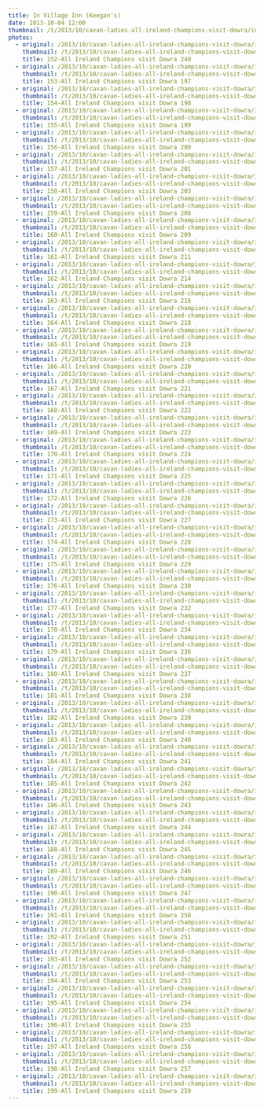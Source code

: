 ```yaml
---
title: In Village Inn (Keegan's)
date: 2013-10-04 12:00
thumbnail: /t/2013/10/cavan-ladies-all-ireland-champions-visit-dowra/in-village-inn-keegan-s/152-all-ireland-champions-visit-dowra-249.jpg
photos:
  - original: /2013/10/cavan-ladies-all-ireland-champions-visit-dowra/in-village-inn-keegan-s/152-all-ireland-champions-visit-dowra-249.jpg
    thumbnail: /t/2013/10/cavan-ladies-all-ireland-champions-visit-dowra/in-village-inn-keegan-s/152-all-ireland-champions-visit-dowra-249.jpg
    title: 152-All Ireland Champions visit Dowra 249
  - original: /2013/10/cavan-ladies-all-ireland-champions-visit-dowra/in-village-inn-keegan-s/153-all-ireland-champions-visit-dowra-197.jpg
    thumbnail: /t/2013/10/cavan-ladies-all-ireland-champions-visit-dowra/in-village-inn-keegan-s/153-all-ireland-champions-visit-dowra-197.jpg
    title: 153-All Ireland Champions visit Dowra 197
  - original: /2013/10/cavan-ladies-all-ireland-champions-visit-dowra/in-village-inn-keegan-s/154-all-ireland-champions-visit-dowra-198.jpg
    thumbnail: /t/2013/10/cavan-ladies-all-ireland-champions-visit-dowra/in-village-inn-keegan-s/154-all-ireland-champions-visit-dowra-198.jpg
    title: 154-All Ireland Champions visit Dowra 198
  - original: /2013/10/cavan-ladies-all-ireland-champions-visit-dowra/in-village-inn-keegan-s/155-all-ireland-champions-visit-dowra-199.jpg
    thumbnail: /t/2013/10/cavan-ladies-all-ireland-champions-visit-dowra/in-village-inn-keegan-s/155-all-ireland-champions-visit-dowra-199.jpg
    title: 155-All Ireland Champions visit Dowra 199
  - original: /2013/10/cavan-ladies-all-ireland-champions-visit-dowra/in-village-inn-keegan-s/156-all-ireland-champions-visit-dowra-200.jpg
    thumbnail: /t/2013/10/cavan-ladies-all-ireland-champions-visit-dowra/in-village-inn-keegan-s/156-all-ireland-champions-visit-dowra-200.jpg
    title: 156-All Ireland Champions visit Dowra 200
  - original: /2013/10/cavan-ladies-all-ireland-champions-visit-dowra/in-village-inn-keegan-s/157-all-ireland-champions-visit-dowra-201.jpg
    thumbnail: /t/2013/10/cavan-ladies-all-ireland-champions-visit-dowra/in-village-inn-keegan-s/157-all-ireland-champions-visit-dowra-201.jpg
    title: 157-All Ireland Champions visit Dowra 201
  - original: /2013/10/cavan-ladies-all-ireland-champions-visit-dowra/in-village-inn-keegan-s/158-all-ireland-champions-visit-dowra-203.jpg
    thumbnail: /t/2013/10/cavan-ladies-all-ireland-champions-visit-dowra/in-village-inn-keegan-s/158-all-ireland-champions-visit-dowra-203.jpg
    title: 158-All Ireland Champions visit Dowra 203
  - original: /2013/10/cavan-ladies-all-ireland-champions-visit-dowra/in-village-inn-keegan-s/159-all-ireland-champions-visit-dowra-208.jpg
    thumbnail: /t/2013/10/cavan-ladies-all-ireland-champions-visit-dowra/in-village-inn-keegan-s/159-all-ireland-champions-visit-dowra-208.jpg
    title: 159-All Ireland Champions visit Dowra 208
  - original: /2013/10/cavan-ladies-all-ireland-champions-visit-dowra/in-village-inn-keegan-s/160-all-ireland-champions-visit-dowra-209.jpg
    thumbnail: /t/2013/10/cavan-ladies-all-ireland-champions-visit-dowra/in-village-inn-keegan-s/160-all-ireland-champions-visit-dowra-209.jpg
    title: 160-All Ireland Champions visit Dowra 209
  - original: /2013/10/cavan-ladies-all-ireland-champions-visit-dowra/in-village-inn-keegan-s/161-all-ireland-champions-visit-dowra-211.jpg
    thumbnail: /t/2013/10/cavan-ladies-all-ireland-champions-visit-dowra/in-village-inn-keegan-s/161-all-ireland-champions-visit-dowra-211.jpg
    title: 161-All Ireland Champions visit Dowra 211
  - original: /2013/10/cavan-ladies-all-ireland-champions-visit-dowra/in-village-inn-keegan-s/162-all-ireland-champions-visit-dowra-214.jpg
    thumbnail: /t/2013/10/cavan-ladies-all-ireland-champions-visit-dowra/in-village-inn-keegan-s/162-all-ireland-champions-visit-dowra-214.jpg
    title: 162-All Ireland Champions visit Dowra 214
  - original: /2013/10/cavan-ladies-all-ireland-champions-visit-dowra/in-village-inn-keegan-s/163-all-ireland-champions-visit-dowra-216.jpg
    thumbnail: /t/2013/10/cavan-ladies-all-ireland-champions-visit-dowra/in-village-inn-keegan-s/163-all-ireland-champions-visit-dowra-216.jpg
    title: 163-All Ireland Champions visit Dowra 216
  - original: /2013/10/cavan-ladies-all-ireland-champions-visit-dowra/in-village-inn-keegan-s/164-all-ireland-champions-visit-dowra-218.jpg
    thumbnail: /t/2013/10/cavan-ladies-all-ireland-champions-visit-dowra/in-village-inn-keegan-s/164-all-ireland-champions-visit-dowra-218.jpg
    title: 164-All Ireland Champions visit Dowra 218
  - original: /2013/10/cavan-ladies-all-ireland-champions-visit-dowra/in-village-inn-keegan-s/165-all-ireland-champions-visit-dowra-219.jpg
    thumbnail: /t/2013/10/cavan-ladies-all-ireland-champions-visit-dowra/in-village-inn-keegan-s/165-all-ireland-champions-visit-dowra-219.jpg
    title: 165-All Ireland Champions visit Dowra 219
  - original: /2013/10/cavan-ladies-all-ireland-champions-visit-dowra/in-village-inn-keegan-s/166-all-ireland-champions-visit-dowra-220.jpg
    thumbnail: /t/2013/10/cavan-ladies-all-ireland-champions-visit-dowra/in-village-inn-keegan-s/166-all-ireland-champions-visit-dowra-220.jpg
    title: 166-All Ireland Champions visit Dowra 220
  - original: /2013/10/cavan-ladies-all-ireland-champions-visit-dowra/in-village-inn-keegan-s/167-all-ireland-champions-visit-dowra-221.jpg
    thumbnail: /t/2013/10/cavan-ladies-all-ireland-champions-visit-dowra/in-village-inn-keegan-s/167-all-ireland-champions-visit-dowra-221.jpg
    title: 167-All Ireland Champions visit Dowra 221
  - original: /2013/10/cavan-ladies-all-ireland-champions-visit-dowra/in-village-inn-keegan-s/168-all-ireland-champions-visit-dowra-222.jpg
    thumbnail: /t/2013/10/cavan-ladies-all-ireland-champions-visit-dowra/in-village-inn-keegan-s/168-all-ireland-champions-visit-dowra-222.jpg
    title: 168-All Ireland Champions visit Dowra 222
  - original: /2013/10/cavan-ladies-all-ireland-champions-visit-dowra/in-village-inn-keegan-s/169-all-ireland-champions-visit-dowra-223.jpg
    thumbnail: /t/2013/10/cavan-ladies-all-ireland-champions-visit-dowra/in-village-inn-keegan-s/169-all-ireland-champions-visit-dowra-223.jpg
    title: 169-All Ireland Champions visit Dowra 223
  - original: /2013/10/cavan-ladies-all-ireland-champions-visit-dowra/in-village-inn-keegan-s/170-all-ireland-champions-visit-dowra-224.jpg
    thumbnail: /t/2013/10/cavan-ladies-all-ireland-champions-visit-dowra/in-village-inn-keegan-s/170-all-ireland-champions-visit-dowra-224.jpg
    title: 170-All Ireland Champions visit Dowra 224
  - original: /2013/10/cavan-ladies-all-ireland-champions-visit-dowra/in-village-inn-keegan-s/171-all-ireland-champions-visit-dowra-225.jpg
    thumbnail: /t/2013/10/cavan-ladies-all-ireland-champions-visit-dowra/in-village-inn-keegan-s/171-all-ireland-champions-visit-dowra-225.jpg
    title: 171-All Ireland Champions visit Dowra 225
  - original: /2013/10/cavan-ladies-all-ireland-champions-visit-dowra/in-village-inn-keegan-s/172-all-ireland-champions-visit-dowra-226.jpg
    thumbnail: /t/2013/10/cavan-ladies-all-ireland-champions-visit-dowra/in-village-inn-keegan-s/172-all-ireland-champions-visit-dowra-226.jpg
    title: 172-All Ireland Champions visit Dowra 226
  - original: /2013/10/cavan-ladies-all-ireland-champions-visit-dowra/in-village-inn-keegan-s/173-all-ireland-champions-visit-dowra-227.jpg
    thumbnail: /t/2013/10/cavan-ladies-all-ireland-champions-visit-dowra/in-village-inn-keegan-s/173-all-ireland-champions-visit-dowra-227.jpg
    title: 173-All Ireland Champions visit Dowra 227
  - original: /2013/10/cavan-ladies-all-ireland-champions-visit-dowra/in-village-inn-keegan-s/174-all-ireland-champions-visit-dowra-228.jpg
    thumbnail: /t/2013/10/cavan-ladies-all-ireland-champions-visit-dowra/in-village-inn-keegan-s/174-all-ireland-champions-visit-dowra-228.jpg
    title: 174-All Ireland Champions visit Dowra 228
  - original: /2013/10/cavan-ladies-all-ireland-champions-visit-dowra/in-village-inn-keegan-s/175-all-ireland-champions-visit-dowra-229.jpg
    thumbnail: /t/2013/10/cavan-ladies-all-ireland-champions-visit-dowra/in-village-inn-keegan-s/175-all-ireland-champions-visit-dowra-229.jpg
    title: 175-All Ireland Champions visit Dowra 229
  - original: /2013/10/cavan-ladies-all-ireland-champions-visit-dowra/in-village-inn-keegan-s/176-all-ireland-champions-visit-dowra-230.jpg
    thumbnail: /t/2013/10/cavan-ladies-all-ireland-champions-visit-dowra/in-village-inn-keegan-s/176-all-ireland-champions-visit-dowra-230.jpg
    title: 176-All Ireland Champions visit Dowra 230
  - original: /2013/10/cavan-ladies-all-ireland-champions-visit-dowra/in-village-inn-keegan-s/177-all-ireland-champions-visit-dowra-232.jpg
    thumbnail: /t/2013/10/cavan-ladies-all-ireland-champions-visit-dowra/in-village-inn-keegan-s/177-all-ireland-champions-visit-dowra-232.jpg
    title: 177-All Ireland Champions visit Dowra 232
  - original: /2013/10/cavan-ladies-all-ireland-champions-visit-dowra/in-village-inn-keegan-s/178-all-ireland-champions-visit-dowra-234.jpg
    thumbnail: /t/2013/10/cavan-ladies-all-ireland-champions-visit-dowra/in-village-inn-keegan-s/178-all-ireland-champions-visit-dowra-234.jpg
    title: 178-All Ireland Champions visit Dowra 234
  - original: /2013/10/cavan-ladies-all-ireland-champions-visit-dowra/in-village-inn-keegan-s/179-all-ireland-champions-visit-dowra-236.jpg
    thumbnail: /t/2013/10/cavan-ladies-all-ireland-champions-visit-dowra/in-village-inn-keegan-s/179-all-ireland-champions-visit-dowra-236.jpg
    title: 179-All Ireland Champions visit Dowra 236
  - original: /2013/10/cavan-ladies-all-ireland-champions-visit-dowra/in-village-inn-keegan-s/180-all-ireland-champions-visit-dowra-237.jpg
    thumbnail: /t/2013/10/cavan-ladies-all-ireland-champions-visit-dowra/in-village-inn-keegan-s/180-all-ireland-champions-visit-dowra-237.jpg
    title: 180-All Ireland Champions visit Dowra 237
  - original: /2013/10/cavan-ladies-all-ireland-champions-visit-dowra/in-village-inn-keegan-s/181-all-ireland-champions-visit-dowra-238.jpg
    thumbnail: /t/2013/10/cavan-ladies-all-ireland-champions-visit-dowra/in-village-inn-keegan-s/181-all-ireland-champions-visit-dowra-238.jpg
    title: 181-All Ireland Champions visit Dowra 238
  - original: /2013/10/cavan-ladies-all-ireland-champions-visit-dowra/in-village-inn-keegan-s/182-all-ireland-champions-visit-dowra-239.jpg
    thumbnail: /t/2013/10/cavan-ladies-all-ireland-champions-visit-dowra/in-village-inn-keegan-s/182-all-ireland-champions-visit-dowra-239.jpg
    title: 182-All Ireland Champions visit Dowra 239
  - original: /2013/10/cavan-ladies-all-ireland-champions-visit-dowra/in-village-inn-keegan-s/183-all-ireland-champions-visit-dowra-240.jpg
    thumbnail: /t/2013/10/cavan-ladies-all-ireland-champions-visit-dowra/in-village-inn-keegan-s/183-all-ireland-champions-visit-dowra-240.jpg
    title: 183-All Ireland Champions visit Dowra 240
  - original: /2013/10/cavan-ladies-all-ireland-champions-visit-dowra/in-village-inn-keegan-s/184-all-ireland-champions-visit-dowra-241.jpg
    thumbnail: /t/2013/10/cavan-ladies-all-ireland-champions-visit-dowra/in-village-inn-keegan-s/184-all-ireland-champions-visit-dowra-241.jpg
    title: 184-All Ireland Champions visit Dowra 241
  - original: /2013/10/cavan-ladies-all-ireland-champions-visit-dowra/in-village-inn-keegan-s/185-all-ireland-champions-visit-dowra-242.jpg
    thumbnail: /t/2013/10/cavan-ladies-all-ireland-champions-visit-dowra/in-village-inn-keegan-s/185-all-ireland-champions-visit-dowra-242.jpg
    title: 185-All Ireland Champions visit Dowra 242
  - original: /2013/10/cavan-ladies-all-ireland-champions-visit-dowra/in-village-inn-keegan-s/186-all-ireland-champions-visit-dowra-243.jpg
    thumbnail: /t/2013/10/cavan-ladies-all-ireland-champions-visit-dowra/in-village-inn-keegan-s/186-all-ireland-champions-visit-dowra-243.jpg
    title: 186-All Ireland Champions visit Dowra 243
  - original: /2013/10/cavan-ladies-all-ireland-champions-visit-dowra/in-village-inn-keegan-s/187-all-ireland-champions-visit-dowra-244.jpg
    thumbnail: /t/2013/10/cavan-ladies-all-ireland-champions-visit-dowra/in-village-inn-keegan-s/187-all-ireland-champions-visit-dowra-244.jpg
    title: 187-All Ireland Champions visit Dowra 244
  - original: /2013/10/cavan-ladies-all-ireland-champions-visit-dowra/in-village-inn-keegan-s/188-all-ireland-champions-visit-dowra-245.jpg
    thumbnail: /t/2013/10/cavan-ladies-all-ireland-champions-visit-dowra/in-village-inn-keegan-s/188-all-ireland-champions-visit-dowra-245.jpg
    title: 188-All Ireland Champions visit Dowra 245
  - original: /2013/10/cavan-ladies-all-ireland-champions-visit-dowra/in-village-inn-keegan-s/189-all-ireland-champions-visit-dowra-246.jpg
    thumbnail: /t/2013/10/cavan-ladies-all-ireland-champions-visit-dowra/in-village-inn-keegan-s/189-all-ireland-champions-visit-dowra-246.jpg
    title: 189-All Ireland Champions visit Dowra 246
  - original: /2013/10/cavan-ladies-all-ireland-champions-visit-dowra/in-village-inn-keegan-s/190-all-ireland-champions-visit-dowra-247.jpg
    thumbnail: /t/2013/10/cavan-ladies-all-ireland-champions-visit-dowra/in-village-inn-keegan-s/190-all-ireland-champions-visit-dowra-247.jpg
    title: 190-All Ireland Champions visit Dowra 247
  - original: /2013/10/cavan-ladies-all-ireland-champions-visit-dowra/in-village-inn-keegan-s/191-all-ireland-champions-visit-dowra-250.jpg
    thumbnail: /t/2013/10/cavan-ladies-all-ireland-champions-visit-dowra/in-village-inn-keegan-s/191-all-ireland-champions-visit-dowra-250.jpg
    title: 191-All Ireland Champions visit Dowra 250
  - original: /2013/10/cavan-ladies-all-ireland-champions-visit-dowra/in-village-inn-keegan-s/192-all-ireland-champions-visit-dowra-251.jpg
    thumbnail: /t/2013/10/cavan-ladies-all-ireland-champions-visit-dowra/in-village-inn-keegan-s/192-all-ireland-champions-visit-dowra-251.jpg
    title: 192-All Ireland Champions visit Dowra 251
  - original: /2013/10/cavan-ladies-all-ireland-champions-visit-dowra/in-village-inn-keegan-s/193-all-ireland-champions-visit-dowra-252.jpg
    thumbnail: /t/2013/10/cavan-ladies-all-ireland-champions-visit-dowra/in-village-inn-keegan-s/193-all-ireland-champions-visit-dowra-252.jpg
    title: 193-All Ireland Champions visit Dowra 252
  - original: /2013/10/cavan-ladies-all-ireland-champions-visit-dowra/in-village-inn-keegan-s/194-all-ireland-champions-visit-dowra-253.jpg
    thumbnail: /t/2013/10/cavan-ladies-all-ireland-champions-visit-dowra/in-village-inn-keegan-s/194-all-ireland-champions-visit-dowra-253.jpg
    title: 194-All Ireland Champions visit Dowra 253
  - original: /2013/10/cavan-ladies-all-ireland-champions-visit-dowra/in-village-inn-keegan-s/195-all-ireland-champions-visit-dowra-254.jpg
    thumbnail: /t/2013/10/cavan-ladies-all-ireland-champions-visit-dowra/in-village-inn-keegan-s/195-all-ireland-champions-visit-dowra-254.jpg
    title: 195-All Ireland Champions visit Dowra 254
  - original: /2013/10/cavan-ladies-all-ireland-champions-visit-dowra/in-village-inn-keegan-s/196-all-ireland-champions-visit-dowra-255.jpg
    thumbnail: /t/2013/10/cavan-ladies-all-ireland-champions-visit-dowra/in-village-inn-keegan-s/196-all-ireland-champions-visit-dowra-255.jpg
    title: 196-All Ireland Champions visit Dowra 255
  - original: /2013/10/cavan-ladies-all-ireland-champions-visit-dowra/in-village-inn-keegan-s/197-all-ireland-champions-visit-dowra-256.jpg
    thumbnail: /t/2013/10/cavan-ladies-all-ireland-champions-visit-dowra/in-village-inn-keegan-s/197-all-ireland-champions-visit-dowra-256.jpg
    title: 197-All Ireland Champions visit Dowra 256
  - original: /2013/10/cavan-ladies-all-ireland-champions-visit-dowra/in-village-inn-keegan-s/198-all-ireland-champions-visit-dowra-257.jpg
    thumbnail: /t/2013/10/cavan-ladies-all-ireland-champions-visit-dowra/in-village-inn-keegan-s/198-all-ireland-champions-visit-dowra-257.jpg
    title: 198-All Ireland Champions visit Dowra 257
  - original: /2013/10/cavan-ladies-all-ireland-champions-visit-dowra/in-village-inn-keegan-s/199-all-ireland-champions-visit-dowra-259.jpg
    thumbnail: /t/2013/10/cavan-ladies-all-ireland-champions-visit-dowra/in-village-inn-keegan-s/199-all-ireland-champions-visit-dowra-259.jpg
    title: 199-All Ireland Champions visit Dowra 259
---
```


